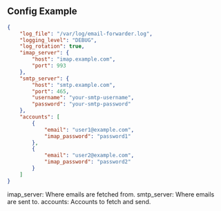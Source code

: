 ## Config Example
```json
{
    "log_file": "/var/log/email-forwarder.log",
    "logging_level": "DEBUG",
    "log_rotation": true,
    "imap_server": {
        "host": "imap.example.com",
        "port": 993
    },
    "smtp_server": {
        "host": "smtp.example.com",
        "port": 465,
        "username": "your-smtp-username",
        "password": "your-smtp-password"
    },
    "accounts": [
        {
            "email": "user1@example.com",
            "imap_password": "password1"
        },
        {
            "email": "user2@example.com",
            "imap_password": "password2"
        }
    ]
}
```

imap_server: Where emails are fetched from.
smtp_server: Where emails are sent to.
accounts: Accounts to fetch and send.